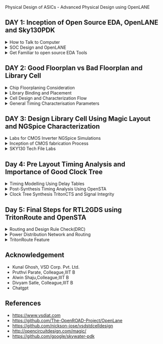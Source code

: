 [](url) Physical Design of ASICs - Advanced Physical Design using OpenLANE


## DAY 1: Inception of Open Source EDA, OpenLANE and Sky130PDK

 <details>
  <summary>How to Talk to Computer</summary>
  
## Introduction to QFN-48 Package, Chip, Pad, Core, Die, IPs

* The Arduino or any other board block structure looks as below
 ![Screenshot from 2023-09-09 12-12-10](https://github.com/SolankiPratikkumar/IIITB_PRATIKKUMAR_ASIC/assets/140999250/15592065-db6f-48ca-9107-c93d7b5f153d)

* Below there is an IC or processor which is now called as Package QFN 48(Quad Flat No Lead) which is 7mm*7mm area and inside it will communicate with a chip
![Screenshot from 2023-09-09 12-15-13](https://github.com/SolankiPratikkumar/IIITB_PRATIKKUMAR_ASIC/assets/140999250/8104fbde-5b38-4994-a06a-4709cf2c4842)

* This chip is manufactured on a silicon chip called DIE; PADS makes communication with input and output signals and CORE contains all digital logic inside it
![Screenshot from 2023-09-09 12-18-11](https://github.com/SolankiPratikkumar/IIITB_PRATIKKUMAR_ASIC/assets/140999250/16af2006-ff48-4cb2-97e5-549918ba5d72)

* Below is the vital terminology "Foundry IPs" which means a foundry is a factory which manufactures the chip using big machines and IPs an Intellectual Property which is done by communication with the help of files with an organisation. The term "MACROS" performs Digital Operation and consists of pure Digital Logic inside the chip.

![Screenshot from 2023-09-09 12-24-06](https://github.com/SolankiPratikkumar/IIITB_PRATIKKUMAR_ASIC/assets/140999250/69a59fac-f04a-4a43-8ec8-752b4d09e309)

 **Introduction to RISC-V**
   
   * C-Program is run by the compile to assembly language of RISC V and that makes Hardware Layout operation (qflow); that Hardware can be RISC-V

***WHAT IS RISC-V***

* RISC-V is an open-source instruction set architecture used to develop custom processors for a variety of applications, from embedded designs to supercomputers.
* RISC-V is an open-source instruction set architecture (ISA) for designing computer processors. 
* An instruction set architecture defines the instructions a processor can execute, the formats for those instructions, and the corresponding hardware behaviour. 
* RISC-V is designed to be versatile, customizable, and open, making it well-suited for a wide range of applications, from embedded systems to high-performance computing.
* Briefly the architecture can be understood below:
* RISC-V Architecture --->  Implementation (picorv32 cpu core) ---> Hardware Layout(qflow)

 ![Screenshot from 2023-09-09 18-22-13](https://github.com/SolankiPratikkumar/IIITB_PRATIKKUMAR_ASIC/assets/140999250/15f88da2-a69a-4521-aee6-a0bf3c358902)

## RISC-V Characteristics

* Is a proven ISA and follows established RISC design principles
* Has single-cycle instructions
* Uses a load-store architecture
* Features a simple, stable, software-centric design (small, fixed base with modular fixed-standard extensions)
* Is modular, layered and extensible, allowing for software and hardware freedom in architecture
* Flexible and scalable (i.e., suitable for microcontrollers to personal computers to supercomputers)
* Has 32- and 64-bit variants and extensions to support floating point instructions
* Is supported by various language compilers (e.g., GNU Compiler Collection and Linux operating system)
* Offers a range of hardware support from microcontrollers to systems on module, systems on chip and field programmable gate arrays
* Accelerates the design-to-market timeline through collaboration and open-source IP reuse

# From Software Applications to Hardware

* The Flow of the RISC-V is explained in the below image:
   
 ![Screenshot from 2023-08-20 14-48-36](https://github.com/SolankiPratikkumar/IIITB_PRATIKKUMAR_ASIC/assets/140999250/8415bef2-9de6-494e-95dd-d00528000659)

* "Application Software" (like Mozilla Firefox, Stopwatch app) is input to the "System Software" which then passes through the compiler and generated to RISC-V in an instruction.exe file and the exe file is passed to the Assembler which converts to Machine Binary language and Finally that is executed to "Hardware" Chip layout

 * The example of the RISC-V flow can be understood by below StopWatch application:
   
![Screenshot from 2023-08-20 14-47-58](https://github.com/SolankiPratikkumar/IIITB_PRATIKKUMAR_ASIC/assets/140999250/9ccf5217-418a-4c1d-95f2-5ea503bc70dd)

* Same way it works for other Application Software:

  ![Screenshot from 2023-08-20 14-55-09](https://github.com/SolankiPratikkumar/IIITB_PRATIKKUMAR_ASIC/assets/140999250/c0679442-3926-4659-b170-e361fe0fb134)

* Works in the following way, the C-program is created by an application and provided it to input to the compiler to which the output is RISC-V instruction and that is input to the assembler and the output of the assembler is Machine language code which is in binary format and that machine level code is input for the Hardware that is here Chip layout. Here the Compiler and assembler together form a System Software block.
  
![r1aWhatsApp Image 2023-08-20 at 4 11 34 PM](https://github.com/SolankiPratikkumar/IIITB_PRATIKKUMAR_ASIC/assets/140999250/50799b6e-38b9-437b-a360-963def94357e)

 </details>
 
  <details>
  <summary>SOC Design and OpenLANE</summary>
   
# Introduction to all components of Open source Digital ASIC Design
  

* ASIC consists of main components like RTL IPs, EDA Tools, PDK Data as shown in below image:
![Screenshot from 2023-09-10 21-37-47](https://github.com/SolankiPratikkumar/IIITB_PRATIKKUMAR_ASIC/assets/140999250/37da65cc-1014-4d96-8821-8e5d5885e91f)

* Here we are starting to see Pure Play FABs and Fabless design companies.
* PDK = the interface between the FAB and the Designers
      = Process Design Kit
* Google made an agreement with Skywater Technology and then release an opensource PPDK to masses which was FOSS 130nm Production PDK
* 130nm Technology PDK has 6% distribution of pure-play integrated circuit foundry sales in 2019 by feature sizes
* Below image shows us all the main components of RTL IPS, EDA Tools, PDK Data respectively
  
![Screenshot from 2023-09-10 21-47-23](https://github.com/SolankiPratikkumar/IIITB_PRATIKKUMAR_ASIC/assets/140999250/22ecff72-8a65-45b2-ad11-c812e9bec802)

* And collection of files are used to model a fabrication process for the EDA tools used to design and IC
* Process Design Rules, Device Models, DIgital Standard Cell Libraries,etc as seen in the below image
![Screenshot from 2023-09-10 21-51-46](https://github.com/SolankiPratikkumar/IIITB_PRATIKKUMAR_ASIC/assets/140999250/0e42da6c-f518-4419-b125-eed080977982)

(Question) Is 130nm Technology Fast?
* Yes,its Fast Technology
* The Intel P4EE @3.46GHz runs, which is much fast 
* OSU team reported 327 MHz post layout clock frequency for a single cycle RV32i CPU
* A Pipeline version can achieve > 1GHz clock!

* The ASICs design methodology is implemented through flow:
* ASIC Flow Onjective: RTL to GDS II
* Also called Automated PnR and/or Physical Implemetation

**Simplified RTL to GDS II Flow**

* The Flowchart of the Entire Flow is summarise below in image: 
![Screenshot from 2023-09-10 23-14-15](https://github.com/SolankiPratikkumar/IIITB_PRATIKKUMAR_ASIC/assets/140999250/0c237708-7cf2-4059-aa51-8e2018b72500)


* STEP 1:  Synthesis
  
* Convert RTL to a circuit out of components from the standard cell library(SCL)
* Standard cells have regular layout
* Each cells comes with different views/models utilize by different EDA views of Libraries
  * Electrical HDL & Spice
  * Layout(Abstract & Layout)

![Screenshot from 2023-09-10 23-21-53](https://github.com/SolankiPratikkumar/IIITB_PRATIKKUMAR_ASIC/assets/140999250/b95836c8-e631-4aaa-a4a0-4a6371d9df58)

* STEP 2: Floor Planning and Power Planning
  
* The objective overhere is to plan silicon area & create robust power distribution of the circuits
* Chip Floor Planning: Partition the chip die between different system building blocks & place the input/output Pads
* Macro Floor Planning: Dimensions, pin location, row definition
* Power Planning: Connected by multiple power straps,power rings, power pads of Vdd and Vss
* Below is the image of Chip Floor Planning and Designs are also shown there:
     
![Screenshot from 2023-09-10 23-21-32](https://github.com/SolankiPratikkumar/IIITB_PRATIKKUMAR_ASIC/assets/140999250/d433e6a8-ef7c-4f12-a19a-9cfcc0cf2140)

* STEP 3: Placement

* Place the cells on the floorplan rows, aligned with the sites
* Usually placement is done in two Steps: Global Placement and Detailed Placement
* In Global Placement decide the optimal position for the old cell; such positions are not certainly legal so the cell may overlay or go for a toss
* In Detailed Placement the position obtained is minimally altered to be legal
  
* STEP 4: Clock Tree Synthesis(CLock Routing)

* Create a clock-distributed network
* To deliver the clock to all sequential element flipflop
* With minimum clock Skew
* And in a good shape as Tree(H,X,etc)
  
![Screenshot from 2023-09-11 00-46-42](https://github.com/SolankiPratikkumar/IIITB_PRATIKKUMAR_ASIC/assets/140999250/4630998a-eb62-4033-99cd-53da13c0a514)

* STEP 5: Routing of Signal

* Metal nets are connected self together
* Implement the interconnect using the available metal layer as defined by PDKs
* The Sky130PDK defines routing layers, the lowest layer is directly connected and it's a Titanium metal layer while the Interconnects are an Aluminium layer
* Metal tracks form a routing grid
* The routing grid is huge
* Divide and Conquer
   * Global Routing: Generates routing guides
   * Detailed Routing: Uses the routing guides to implement the actual wiring
     
![Screenshot from 2023-09-11 00-48-25](https://github.com/SolankiPratikkumar/IIITB_PRATIKKUMAR_ASIC/assets/140999250/18ebe876-93c4-4161-8c6e-c64be226e5e7)


* STEP 6: Sign Off

* Physical Verification
   * Design Rules Checking(DRC): Make sure that the final layout owns all design rules
   * Layout vs Schematics(LVS): Final layout matches the GATE Layout netlist that is started

* Timing Verification
  * Static Timing Analysis(STA): To make sure all timing constraints are met and circuits will run at a designated clock frequency
  
## Introduction to OpenLANE and Strive Chipset

**OpenLANE**

* Started as an open source flow for a True Open Source Tape out Experiment
* Strive is a family of open-everything SOCS like Open PDKs, Open EDA, Open RTL

**Main Goal of OpenLANE**

* Produce a clean GDS II with no human intervention (no-human-in-loop)
  * Clean means:
   * No LVS Violation
   * No DRC Violation
   * No Timing Violation still it is a work in progress
* Tuned for SkyWater130 Open PDK
* Containerized that its instruction is built & run natively will follow
* Can be used to harden Macros and Chips design
* Two modes of Operation:
 * Autonomous: Push pattern wait for some time base GDS Tool
 * Interactive: Run command and steps one by one
* Design Space Exploration finds the best set of flow configuration
* Large number of Design Examples; there were 43 designs with their best configuration available and still increasing

![Screenshot from 2023-09-11 15-01-04](https://github.com/SolankiPratikkumar/IIITB_PRATIKKUMAR_ASIC/assets/140999250/eeb80cf1-cc3d-4f24-8bd3-84f3dc787ede)
  
# Introduction to OpenLANE detailed ASIC Design Flow

* Flow Diagram of OpenLANE ASIC Flow is shown below:

![Screenshot from 2023-09-11 15-11-34](https://github.com/SolankiPratikkumar/IIITB_PRATIKKUMAR_ASIC/assets/140999250/5e330038-60fe-4c30-a0db-ab35ab1caed8)

* OpenLANE is based on several OpenLANE projects like below
* OpenROAD, Magic VLSI Layout Tool, KLayout, Fault, Yosys, Fault, QFlow, ABC

Step 1: Flow starts with Design RTL to RTL Synthesis using tools of Yosys+ABC
* RTL to the Logic circuit can be optimised and used by ABC script for further use

Step 2: STA uses OpenSTA Tool
* Here Synthesis Exploration shows "Delay vs. Area" affected by different explore strategy
* Here Design Exploration is used to find the best configuration for a particular design
* Design Exploration utility is also used for Regression Testing(CI)
* OpenLANE design already runs these 70 designs to compare the result to the best-known ones

Step 3: Design for Test(DFT) uses the Fault tool for the Testing phase; The functionality and image are shown below and 

![Screenshot from 2023-09-11 16-31-45](https://github.com/SolankiPratikkumar/IIITB_PRATIKKUMAR_ASIC/assets/140999250/c39252d7-c213-44fd-b520-7dba86749497)

Step 4: Physical Implementation 
* This step is also called as PnR (Place & Route)
* All done by the OpenROAD app
* Floor/Power Planning
* End Decoupling Capacitors and Tap Cell Insertion
* Placement are two types Global and Detailed
* Post placement Optimization
* Clock Tree Synthesis(CTS)
* Routing is also done in two ways Global and Detailed

Step 5: Logic Equivalent Checking (LEC) uses Yosys tool
* Here, we compare the Netlist resulting from optimisation done during Physical Implementation
* Every time the netlist is modified and verification must be performed
   * CTS modifies the netlist
   * Post placement optimisation modifies the netlist
* LEC is used to formally confirm that the function did not change after modifying the netlist

Step 6: Dealing with Antenna Rules Violation 

* Its described below image with the definition,

![Screenshot from 2023-09-11 21-01-32](https://github.com/SolankiPratikkumar/IIITB_PRATIKKUMAR_ASIC/assets/140999250/068d8ee9-1cc0-4f49-8df2-c77be86a5e26)

* There are two solutions for this violation issue
  * Firstly, Bridging attaches a higher layer intermediary
  * Secondly, Add an Antenna diode cell to leak away charges

* With OpenLANE we create a Fake Antenna Diode  and if netlist creates an issue then we change by original antenna diode as shown below:
![Screenshot from 2023-09-11 21-04-08](https://github.com/SolankiPratikkumar/IIITB_PRATIKKUMAR_ASIC/assets/140999250/3114e73a-dd8b-48c3-bb82-2c730cd5f264)

Step 7: Sign Off
* It involves the following process
* RC Extraction
* STA(Open STA)
* Physical Verification DRC and LVS 
    * By using Magic for Design Rules Checking(DRC) and Spice Extraction from Layout
    * Magic and Netgen are used for LVS

 </details>

  <details>
  <summary>Get Familiar to open source EDA Tools</summary>  
  

**Required Installation** 
```
sudo apt-get update
sudo apt-get install \
   ca-certificates \
   curl \
   gnupg \
   lsb-release

sudo apt-get update
sudo apt-get upgrade
sudo apt install -y build-essential python3 python3-venv python3-pip make git
```

**Docker Installation**

```
# Remove old installations
sudo apt-get remove docker docker-engine docker.io containerd runc
# Installation of requirements
sudo apt-get update
sudo apt-get install \
   ca-certificates \
   curl \
   gnupg \
   lsb-release
# Add the keyrings of docker
sudo mkdir -p /etc/apt/keyrings
curl -fsSL https://download.docker.com/linux/ubuntu/gpg | sudo gpg --dearmor -o /etc/apt/keyrings/docker.gpg
# Add the package repository
echo \
   "deb [arch=$(dpkg --print-architecture) signed-by=/etc/apt/keyrings/docker.gpg] https://download.docker.com/linux/ubuntu \
   $(lsb_release -cs) stable" | sudo tee /etc/apt/sources.list.d/docker.list > /dev/null
# Update the package repository
sudo apt-get update

# Install Docker
sudo apt-get install docker-ce docker-ce-cli containerd.io docker-compose-plugin

# Check for installation
sudo docker run hello-world
```

**Installing OpenLANE**
```
git clone https://github.com/The-OpenROAD-Project/OpenLane
cd OpenLane
make
make test
```

**Check for installation**
```
sudo docker run hello-world
```

* Below are Images of the OpenLANE tool Installed:
```
//open OpenLane directory and type below command
~/OpenLane$ make mount
/openlane$ ./flow.tcl -interactive
% package require openlane 0.9
% prep -design picorv32a
% run_synthesis
```

![Screenshot from 2023-09-16 21-52-37](https://github.com/SolankiPratikkumar/IIITB_PRATIKKUMAR_ASIC/assets/140999250/c5f56af3-84fa-4171-9c74-d41e0d6d649a)

![Screenshot from 2023-09-16 22-44-12](https://github.com/SolankiPratikkumar/IIITB_PRATIKKUMAR_ASIC/assets/140999250/da9df512-45aa-4421-a717-c6f15a2d0f83)

* Below is dff_synthesis report:
![266792079-c4d04351-021f-4c56-9327-c88d52a8cd8f](https://github.com/SolankiPratikkumar/IIITB_PRATIKKUMAR_ASIC/assets/140999250/ec38cdee-a0c4-4ab4-8547-8cd6b87f10ed)

![266792086-ac2cc982-f792-4251-9b1b-b337f8bdba4b](https://github.com/SolankiPratikkumar/IIITB_PRATIKKUMAR_ASIC/assets/140999250/1ddbaba6-48c0-43a4-90d9-42bcf57f5b31)

![265791982-686d8a71-a016-4b77-83b2-2b3625f4cf91](https://github.com/SolankiPratikkumar/IIITB_PRATIKKUMAR_ASIC/assets/140999250/8d4a495a-eac3-432b-9283-683d302bead0)

* Below is synthesis_pre report:
![265792337-f73e82ad-a3bd-4a95-aa71-8542b4f47ebd](https://github.com/SolankiPratikkumar/IIITB_PRATIKKUMAR_ASIC/assets/140999250/7af25fb0-d7c2-4a2c-af28-3a0d069c8d61)

**Flops ratio:**
* The flop ratio is defined as the ratio of the number of flops to the total number of cells
* Here flop ratio is 1596/10104 = 0.1579 (i.e: 15.8%) [From the synthesis statistics]
 </details>
 </details>
 
 ## DAY 2: Good Floorplan vs Bad Floorplan and Library Cell

 <details>
  <summary>Chip Floorplaning Consideration</summary>  
  
## Utilization Factor and Aspect Ratio

* Core: The term "core width" generally pertains to the physical dimensions or size of the central processing unit (CPU) or processor core within a microchip. Typically quantified in nanometers (nm) or micrometers (µm), it is denoted as, for instance, a "14nm core" or a "7nm core," representing the transistor feature size within the core. Conversely, the "core height" isn't typically expressed in a similar manner to the width. Instead, the core's dimensions are usually communicated in relation to its overall area, calculated by multiplying its width and height.

* Die: The term "die width" typically denotes the physical measurement of the semiconductor wafer after all the individual integrated circuits (ICs) have been constructed on it, just prior to their separation. The widths of dies can vary considerably based on the particular manufacturing process and the design of the chips being manufactured, ranging from a few millimeters to several centimetres or even more.

* Comparable to the core, discussions about the "die height" are infrequent. Instead, the size of the die is commonly conveyed in relation to its area, which is calculated by multiplying its width and height.
 
* Here we are creating a netlist using 1 AND gate,1 OR gate,2 FlipFlop and all the logic gates for physical design are considered as square dimensions same as Flipflop as shown in below image

![Screenshot from 2023-09-16 16-31-42](https://github.com/SolankiPratikkumar/IIITB_PRATIKKUMAR_ASIC/assets/140999250/0f3a0d1f-2679-4abf-831f-f7ad6da9c939)

* We can observe the netlist connection and all standard cell and flipflops are taken as 1*1 sq unit as shown below
  
![Screenshot from 2023-09-16 16-34-13](https://github.com/SolankiPratikkumar/IIITB_PRATIKKUMAR_ASIC/assets/140999250/6745e69c-2425-40dc-b2f2-b63df8774f2f)

* Below image we observe that the complete netlist is with dimension 4 sq unit and the core dimension is 4*2 sq unit hence by the Utilisation formula as mention it will be 0.5 or 50% and the aspect ratio as per formula will be also 0.5 as per fromula mention image.
* If the total dimension area of netlist is equal area of core then Utilisation factor and Aspect Ratio equals 1 which means core is square in shape
  
* Utlisation Factor == Total area occupied by the netlist / Total area of the core.
* Aspect ratio = Height of core / Width of core

![Screenshot from 2023-09-16 16-44-28](https://github.com/SolankiPratikkumar/IIITB_PRATIKKUMAR_ASIC/assets/140999250/03d73c1c-e816-40e0-80fb-ba299cf6dc88)

## Concept of Pre-Placed Cell


* Pre-placed cells (or pre-placed blocks) in ASIC (Application-Specific Integrated Circuit) design refer to predefined and fixed blocks of logic or circuitry that are manually placed in specific locations on the semiconductor chip's layout before the automated placement and routing process.These cells are placed manually by the chip designer or through automated tools. Since these IP's are placed before automated Placement and Routing, these are reffered to as Pre-placed cells.
* Pre-Placed cells- There are few IP's/blocks have user defined locations, and hence placed in chip before automated placement and routing and are called preplaced cells.

![Screenshot from 2023-09-16 18-22-00](https://github.com/SolankiPratikkumar/IIITB_PRATIKKUMAR_ASIC/assets/140999250/3d35eedc-f41e-4677-b166-87df1c6406a9)

![Screenshot from 2023-09-16 18-26-07](https://github.com/SolankiPratikkumar/IIITB_PRATIKKUMAR_ASIC/assets/140999250/3b11a626-c2a5-4d8f-aae2-7d41c3517254)

  
## Decoupling Capacitor

* Decoupling capacitors play a vital role in electronic circuit design by ensuring a steady power supply, filtering out unwanted noise, and enhancing the overall performance and reliability of electronic systems, especially in digital and mixed-signal applications. It's crucial to carefully choose, position, and size decoupling capacitors to maximize their efficiency in noise reduction and voltage stability, thus optimizing circuit functionality.

* Pre-placed cells must then be surrounded with decoupling capacitors (decaps). The resistances and capacitances associated with long wire lengths can cause the power supply
voltage to drop significantly before reaching the logic circuits. Their role is to decouple the circuit from power supply by supplying the necessary amount of current to the circuit. They prevent crosstalk and enable local communication.

![266765647-8eaf2eea-3251-4869-bd19-09346d7c9f12](https://github.com/SolankiPratikkumar/IIITB_PRATIKKUMAR_ASIC/assets/140999250/1ce2773b-fa92-488f-9f63-5bb93080a136)

## Power Placement

* Suppose there are numerous macros on a chip, and when the output switches from '1' to '0,' the excess charge is dissipated into the ground line, resulting in a visible ground bump. Likewise, when it switches from '0' to '1,' there is a voltage drop observed in the power supply. To address this issue, implementing multiple supply lines for both VDD and ground can be a potential solution, as illustrated below:
![267383508-c4702946-dc09-4e1d-b727-87cb66dc3295](https://github.com/SolankiPratikkumar/IIITB_PRATIKKUMAR_ASIC/assets/140999250/3e27ae61-02a2-4ad4-bc17-8df6ae3c8315)

## Pin Placement

* The netlist outlines the interconnections among logic gates within a chip. The intermediate area between the core and die is allocated for the placement of pins. The connectivity details, expressed in either VHDL or Verilog, guide the positioning of I/O pads for different pins. Specifically, the input, output, and clock pins are strategically placed to minimize routing complexity and optimize for reduced delay
  
![267384870-6defb5df-c7ce-4112-be5f-c90029002da8](https://github.com/SolankiPratikkumar/IIITB_PRATIKKUMAR_ASIC/assets/140999250/e70c9f71-7646-4ab1-8311-964825f07820)

* The Clock port are bigger than the normal I/O pins because of it's continuous use and larger area offers less resistance. 
![267385070-8d8c13a0-78ab-4664-b9f3-d5a945aa7cb9](https://github.com/SolankiPratikkumar/IIITB_PRATIKKUMAR_ASIC/assets/140999250/85d8bcc7-10b7-4bc1-826f-f090cf6a2775)


* To run the picorv32a floorplan in OpenLane:
```
run_floorplan
```
![Screenshot from 2023-09-16 23-19-41](https://github.com/SolankiPratikkumar/IIITB_PRATIKKUMAR_ASIC/assets/140999250/3bfad5d8-483a-4569-90d2-181630736acd)

* Post the floorplan run, a .def file will have been created within the results/floorplan directory.
* We may review floorplan files by checking the floorplan.tcl.
* The system defaults will have been overriden by switches set in conifg.tcl and further overriden by switches set in sky130A_sky130_fd_sc_hd_config.tcl.

To view the floorplan, Magic is invoked after moving to the results/floorplan directory:



* Post the floorplan run, a .def file will have been created within the results/floorplan directory. We may review floorplan files by checking the floorplan.tcl. The system defaults will have been overriden by switches set in conifg.tcl and further overriden by switches set in sky130A_sky130_fd_sc_hd_config.tcl.

* To view the floorplan, Magic is invoked after moving to the results/floorplan directory:
![Screenshot from 2023-09-16 23-24-01](https://github.com/SolankiPratikkumar/IIITB_PRATIKKUMAR_ASIC/assets/140999250/2ae6c2a1-aa17-40f6-8e8e-8beb055ef97e)

```
magic -T /home/parallels/OpenLane/vsdstdcelldesign/libs/sky130A.tech lef read tmp/merged.nom.lef def read results/floorplan/picorv32a.def &
```

<img width="904" alt="266801182-87c3c1e9-eb75-4365-932f-9865b3ef6ffd" src="https://github.com/SolankiPratikkumar/IIITB_PRATIKKUMAR_ASIC/assets/140999250/33b79e85-a977-48e0-ae6a-3160f8ad1c60">


* One can zoom into Magic layout by selecting an area with left and right mouse click followed by pressing "z" key.

* Various components can be identified by using the what command in tkcon window after making a selection on the component.

* Zooming in also provides a view of decaps present in picorv32a chip.

* The standard cell can be found at the bottom left corner.

* You can clearly see I/O pins, Decap cells and Tap cells. Tap cells are placed in a zig zag manner or you can say diagonally

</details>
 </details>

 <details>
  <summary>Library Binding and Placement</summary>  

* Library consists of cells, shapes & sizes of cells, various flavours of the same cell, timing/delay information.
* The netlist or the circuit is made using the component available in library, where each element is represented as a box.

![266786781-4887d41c-a227-47df-b30a-c92b8a800019](https://github.com/SolankiPratikkumar/IIITB_PRATIKKUMAR_ASIC/assets/140999250/e09f7272-2f3a-45ae-bbea-cc1ee9b115d1)

 * Initially, the netlist is bound to physical cells in the design process. While practice exercises may involve predefined shapes for logical gates like OR, AND, etc., in real-world scenarios, we define physical dimensions using shapes like rectangles or squares, specifying width and height.
 * This data is typically provided in libraries (libs) and layout exchange format (LEF) files. These dimensions and other relevant information are used to place the cells in the design by proper initialization.

![266786781-4887d41c-a227-47df-b30a-c92b8a800019](https://github.com/SolankiPratikkumar/IIITB_PRATIKKUMAR_ASIC/assets/140999250/747c1481-ca5d-482e-a30f-95b97bede7c7)

## Optimize Placement

* Placement is the process of placing the cells in the core area of the chip as shown below

![266786781-4887d41c-a227-47df-b30a-c92b8a800019](https://github.com/SolankiPratikkumar/IIITB_PRATIKKUMAR_ASIC/assets/140999250/747c1481-ca5d-482e-a30f-95b97bede7c7)

* The next step in the OpenLANE ASIC flow is placement. The synthesized netlist is to be placed on the floorplan. Placement is perfomed in 2 stages:
* 1.Global Placement: It finds optimal position for all cells which may not be legal and cells may overlap. Optimization is done through reduction of half parameter wire length.
* 2.Detailed Placement: It alters the position of cells post global placement so as to legalise them
![2b266786848-e40e5c6c-a71d-454e-8cba-4b24530cc44b](https://github.com/SolankiPratikkumar/IIITB_PRATIKKUMAR_ASIC/assets/140999250/eba5dcd4-9218-4383-a6e5-8b556c386932)

* Optimization is stage where we estimate the lenght and capictance, based on that we add buffers. Ideally, Optimization is done for better timing

![Screenshot from 2023-09-16 23-50-58](https://github.com/SolankiPratikkumar/IIITB_PRATIKKUMAR_ASIC/assets/140999250/aa4ccb5f-7d53-42c7-8065-2c2a4192ac9b)

 ## Netlist Binding and initial place design

* Library characterization is the procedure of thoroughly analyzing and characterizing electronic components and fundamental elements like logic gates, flip-flops, and related building blocks. 
* The aim is to create accurate models that precisely represent the behavior of these components under a range of conditions and scenarios.
* Through library characterization, vital information is obtained regarding how these components respond to diverse inputs, account for delays, manage power consumption, and exhibit various other operational characteristics.
* Library modeling encompasses the creation of mathematical or algorithmic representations that accurately describe the behavior and characteristics of electronic components.
* These models serve as the foundation for Electronic Design Automation (EDA) tools to simulate, analyze, and optimize digital circuits during the design phase.
* By utilizing these models, designers can efficiently evaluate the performance, power consumption, timing, and other critical aspects of the circuit design, aiding in the development of optimal and functional electronic systems
  
![2c 6824418-98fc611c-0d59-47cb-8869-ef3fca4c9500](https://github.com/SolankiPratikkumar/IIITB_PRATIKKUMAR_ASIC/assets/140999250/d2f8ec3c-107d-4121-9b85-0c4a19e1f528)

* Logic synthesis stands as a pivotal phase in digital integrated circuit (IC) design, acting as a central process in translating a high-level hardware description into a gate-level representation that can be physically fabricated in silicon.

* The Floorplan is a critical step in physical design, wielding substantial influence over the quality of chip or design implementation. An effective floorplan can streamline the implementation process (including placement, clock tree synthesis, routing, and timing closure). Conversely, a poor floorplan can lead to an array of design issues, such as congestion, timing problems, noise, IR (current), and routing complications. A suboptimal floorplan can escalate area, power usage, affect reliability and the IC's lifespan, ultimately increasing the overall IC cost due to extended closure efforts and the need for additional low voltage threshold switches (LVTS) or ultra-low voltage threshold switches (ULVTS).

* Placement involves determining the positions of circuit devices on a die's surface. It is a critical stage in the VLSI design flow, impacting routability, performance, heat distribution, and to a lesser extent, power consumption of a design.

* Clock Tree Synthesis (CTS) is a technique used to evenly distribute the clock among all sequential parts of a VLSI design, aiming to minimize skew and delay.

* Routing in VLSI entails physically establishing connections between signal pins using metal layers. Following Clock Tree Synthesis (CTS) and optimization, the routing step defines precise pathways for interconnecting standard cells, macros, and I/O pins.

* Optimizing placement involves utilizing estimated wire length and capacitance to achieve an efficient layout.

* Repeaters, essential components in the core area, are introduced to maintain signal integrity. The arrangement and placement of repeaters within the core play a crucial role, as illustrated in the provided image.

![2c6817886-5a2f396e-9ac9-4fb4-b407-14480a4b468e](https://github.com/SolankiPratikkumar/IIITB_PRATIKKUMAR_ASIC/assets/140999250/ff9e5503-132f-4c7b-8517-b4791aa01a91)

* Below is the image when we ran Placement command in OpenLane
![Screenshot from 2023-09-16 23-50-58](https://github.com/SolankiPratikkumar/IIITB_PRATIKKUMAR_ASIC/assets/140999250/706457b3-fe32-430d-b4d6-4e1e80b4bc1f)

**Congestion aware Placement**
* Post placement, the design can be viewed on magic within results/placement directory:
```
magic -T /home/parallels/OpenLane/vsdstdcelldesign/libs/sky130A.tech lef read tmp/merged.nom.lef def read results/floorplan/picorv32a.def &
```

![266819534-98701b8a-a575-4553-a661-15e2af78884d](https://github.com/SolankiPratikkumar/IIITB_PRATIKKUMAR_ASIC/assets/140999250/782c21bf-cb26-4ee3-b890-c24a8a2e3ca0)

**Note:** Power distribution network generation is usually a part of the floorplan step. However, in the openLANE flow, floorplan does not generate PDN. It is created after post CTS. The steps are - floorplan, placement, CTS, Post CTS and then PDN

**Need for libraries and characterization** 

* As we know that, logic gates or logic cells are a shared element in every stage of the design process, encompassing logic synthesis, routing, and STA (Static Timing Analysis).
* To enable the tools to comprehend these gates and their timing, it's imperative to conduct a thorough characterization of these cells

</details>

 <details>
  <summary>Cell Design and Characterization Flow</summary> 

* Below is the representation of cell design flow
  
![266851161-481e207c-bff3-44dc-a1da-e9b060c0b096](https://github.com/SolankiPratikkumar/IIITB_PRATIKKUMAR_ASIC/assets/140999250/843fb9a0-3d6c-491a-b438-1a843a3dbd4a)

* The design flow for cells, also recognized as the standard cell design flow, involves the process of crafting and refining standard cell libraries essential for digital integrated circuit design. These libraries constitute foundational elements like logic gates and flip-flops, crucial for the creation of intricate digital circuits.

* Initiation involves specifying the standard cell library's requirements and specifications, encompassing factors like technology node, voltage levels, speed requisites, and power constraints.

* Following this, the appropriate architecture and topology for the standard cells are selected, entailing decisions on the logical functions each cell will undertake, alongside determining the number of input and output pins.

* Subsequently, schematic designs for each standard cell are created, delineating the logical function using gates and interconnections. Specialized tools like schematic capture software are employed for this stage.

* After the schematic design, the cells are simulated to ascertain compliance with stipulated functionality and timing requisites. This phase may encompass functional simulation, static timing analysis (STA), and power analysis.

* Physical layouts for the cells are then generated based on the schematic designs, entailing specifications of dimensions, transistor placements, and metal layer routing.

* Crucial checks such as Design Rule Check (DRC) and Layout vs. Schematic (LVS) are performed to ensure adherence to manufacturing rules and coherence with the schematic.

* Next, parasitic components, including resistances and capacitances, are extracted from the layout, significantly influencing timing and power characteristics. The cells are thoroughly characterized by evaluating their performance under various conditions, such as varying input vectors and operating voltages.

* A detailed timing analysis follows to determine critical parameters like propagation delay, setup time, hold time, and clock-to-Q delay for flip-flops.

* The standard cell library is ultimately validated by integrating it into a test chip or designing test cases, ensuring alignment with performance and functionality requirements.
  
![266851584-58dabbee-bdc0-4259-8af8-577835d7803d](https://github.com/SolankiPratikkumar/IIITB_PRATIKKUMAR_ASIC/assets/140999250/b32359d4-3868-4eff-bce6-9dfcea894a5a)

![2aa266a851870-e750f943-c0c8-4117-bfb2-6e9ad56c68c5](https://github.com/SolankiPratikkumar/IIITB_PRATIKKUMAR_ASIC/assets/140999250/0ebb5c99-fa9a-4d08-ba37-61d88e2cffb8)

* Stick diagram of the layout representation is shown below:
  
![2bb266852695-7d81050a-6039-4fed-bea9-1a094ac6dcf6](https://github.com/SolankiPratikkumar/IIITB_PRATIKKUMAR_ASIC/assets/140999250/6eb2b0d2-8874-46ed-aeb0-053e219c87b6)

## Standard Cell Characterization Flow

* A typical standard cell characterization flow that is followed in the industry includes the following steps:

1. Read in the models and tech files
2. Read extracted spice Netlist
3. Recognise the behavior of the cells
4. Read the subcircuits
5. Attach power sources
6. Apply stimulus to characterization setup
7. Provide necessary output capacitance loads
8. Provide necessary simulation commands

* Now, all these 8 steps are fed in together as a configuration file to a characterization software called GUNA. This software generates timing, noise, and power models. These .libs are classified as Timing characterization, power characterization and noise characterization

![242526685-87348350-fa25-4ef8-99f4-1cdddf070f10](https://github.com/SolankiPratikkumar/IIITB_PRATIKKUMAR_ASIC/assets/140999250/31f0760b-24ca-46e9-aa7f-c66b214e8942)

![266853817-34bb2182-24c1-40b7-b06b-faccf1959727](https://github.com/SolankiPratikkumar/IIITB_PRATIKKUMAR_ASIC/assets/140999250/383e0f2f-b9fe-4f0a-b3e6-7730f389aba8)

![266853809-bef80248-0189-495b-9579-f1bbb9444096](https://github.com/SolankiPratikkumar/IIITB_PRATIKKUMAR_ASIC/assets/140999250/24de945b-887b-4f78-8808-bc9009475c66)

</details>

 <details>
  <summary>General Timing Characterisation Parameters</summary> 

* The can understoodthis Parameter by taking a circuit as a reference
  
![2ba 266782039-b9f3b27d-3cd0-48d4-bbc5-848b18c63045](https://github.com/SolankiPratikkumar/IIITB_PRATIKKUMAR_ASIC/assets/140999250/a96da9ac-8c14-458a-baaf-67d854723080)

* slew_low_rise_thr : Its generally taken as a point in the rising waveform, the point is at the rising edge generally at 20% value from the initial point.

* slew_high_rise_thr : Its generally taken as a point in the rising waveform, the point is at the rising edge generally at 20% value from the final point of the waveform, it can also be considered as 80% from initial point of the waveform.

* slew_low_fall_thr : Its generally taken as a point in the falling waveform, the point is at the rising edge generally at 20% value from the initial point.

* slew_high_fall_thr : Its generally taken as a point in the falling waveform, the point is at the rising edge generally at 20% value from the final point of the waveform, it can also be considered as 80% from initial point of the waveform.

![2bb_266782248-24922247-a8b7-42c7-8f19-3315f8be5f8b](https://github.com/SolankiPratikkumar/IIITB_PRATIKKUMAR_ASIC/assets/140999250/258822ac-0913-46f1-b2b7-82f28fb5b081)


* in_rise_thr : It is generally taken the 50% value point in the input rise waveform.

* in_fall_thr : It is generally taken the 50% value point in the input fall waveform.

* out_rise_thr : It is generally taken the 50% value point in the output rise waveform.

* out_fall_thr :  It is generally taken the 50% value point in the output fall waveform

* The above concept is shown in below image:

![2bc_266782346-7794cd40-f580-4443-ab91-134d111c4fdf](https://github.com/SolankiPratikkumar/IIITB_PRATIKKUMAR_ASIC/assets/140999250/a0a7cad0-58de-48d1-a665-709347127aab)


* **Propagation Delay** refers to the time interval between when the input, in the process of transitioning, reaches 50% of its ultimate value, and the moment the output also achieves 50% of its final value. Inadequate selection of threshold values can result in negative delay values. Even with appropriate threshold choices, variations in slew rate can sometimes cause the delay to be either positive or negative.
* Propagation delay = time(out_thr) - time(in_thr)

* **Transition Time** is the time it takes the signal to move between states is the transition time , where the time is measured between 10% and 90% or 20% to 80% of the signal levels.
* Rise transition time = time(slew_high_rise_thr) - time (slew_low_rise_thr)
* Low transition time = time(slew_high_fall_thr) - time (slew_low_fall_thr)
  
 </details>
 </details>
 
 ## DAY 3: Design Library Cell Using Magic Layout and NGSpice Characterization

 <details>
  <summary>Labs for CMOS Inverter NGSpice Simulations</summary>  

**Inverter**

* A CMOS inverter, or Complementary Metal-Oxide-Semiconductor inverter, is a fundamental digital electronic circuit designed to perform the basic logical operation of inversion.
* Essentially, it takes an input signal and generates an output signal that represents the logical opposite of the input.
* When the input is high (logic 1), the output will be low (logic 0), and conversely, when the input is low (logic 0), the output will be high (logic 1)
* Below image shows the nodes of inverter:
![268231402-be2807d2-e912-4beb-bd29-fd137c278f97](https://github.com/SolankiPratikkumar/IIITB_PRATIKKUMAR_ASIC/assets/140999250/652327ff-ded7-43e7-a991-741532081f9a)

* The spice deck simulation shown below:
![268254662-af257b8b-e995-45a0-8abc-e7c19515cc91](https://github.com/SolankiPratikkumar/IIITB_PRATIKKUMAR_ASIC/assets/140999250/a86f435c-b714-434c-ad4e-408e07c649cb)

* The cir file is shown below
![268257826-b944f013-ba10-4926-9efa-1c3814d477dd](https://github.com/SolankiPratikkumar/IIITB_PRATIKKUMAR_ASIC/assets/140999250/956942fd-396e-41fb-8744-be3878754147)

* To run it open ngspice and in command give
``source cmos.cir``

![268258504-e79c82b2-9054-41da-8314-d448fb0ddf17](https://github.com/SolankiPratikkumar/IIITB_PRATIKKUMAR_ASIC/assets/140999250/79a846c9-ac4e-46cf-8ea9-936418da40e5)

* Below is the model file :

```
* SPICE 3f5 Level 8, Star-HSPICE Level 49, UTMOST Level 8

.lib cmos_models 
* DATE: Feb 23/01
* LOT: T0BM                  WAF: 07
* Temperature_parameters=Default
.MODEL nmos  NMOS (                                LEVEL   = 49
+VERSION = 3.1            TNOM    = 27             TOX     = 5.8E-9
+XJ      = 1E-7           NCH     = 2.3549E17      VTH0    = 0.3907535
+K1      = 0.4376003      K2      = 8.265151E-3    K3      = 4.214601E-3
+K3B     = -3.7220937     W0      = 2.517345E-6    NLX     = 2.310668E-7
+DVT0W   = 0              DVT1W   = 0              DVT2W   = 0
+DVT0    = 0.2411602      DVT1    = 0.3707226      DVT2    = -0.5
+U0      = 316.5922683    UA      = -9.89493E-10   UB      = 2.154013E-18
+UC      = 2.474632E-11   VSAT    = 1.254499E5     A0      = 1.2735648
+AGS     = 0.2428704      B0      = 2.579719E-8    B1      = -1E-7
+KETA    = 4.87168E-4     A1      = 0              A2      = 0.5196633
+RDSW    = 120            PRWG    = 0.5            PRWB    = -0.2
+WR      = 1              WINT    = 2.357855E-8    LINT    = 1.210018E-9
+DWG     = 2.292632E-9
+DWB     = -9.94921E-10   VOFF    = -0.1039771     NFACTOR = 1.3905578
+CIT     = 0              CDSC    = 2.4E-4         CDSCD   = 0
+CDSCB   = 0              ETA0    = 3.894977E-3    ETAB    = 7.800632E-4
+DSUB    = 0.0307944      PCLM    = 1.7312397      PDIBLC1 = 0.999135
+PDIBLC2 = 4.850036E-3    PDIBLCB = -0.0866866     DROUT   = 0.8612131
+PSCBE1  = 7.995844E10    PSCBE2  = 1.457011E-8    PVAG    = 0.0099984
+DELTA   = 0.01           RSH     = 5              MOBMOD  = 1
+PRT     = 0              UTE     = -1.5           KT1     = -0.11
+KT1L    = 0              KT2     = 0.022          UA1     = 4.31E-9
+UB1     = -7.61E-18      UC1     = -5.6E-11       AT      = 3.3E4
+WL      = 0              WLN     = 1              WW      = -1.22182E-16
+WWN     = 1.2127         WWL     = 0              LL      = 0
+LLN     = 1              LW      = 0              LWN     = 1
+LWL     = 0              CAPMOD  = 2              XPART   = 0.4
+CGDO    = 3.11E-10       CGSO    = 3.11E-10       CGBO    = 1E-12
+CJ      = 1.741905E-3    PB      = 0.9876681      MJ      = 0.4679558
+CJSW    = 3.653429E-10   PBSW    = 0.99           MJSW    = 0.2943558
+CF      = 0              PVTH0   = -0.01          PRDSW   = 0
+PK2     = 2.589681E-3    WKETA   = -1.866069E-3   LKETA   = -0.0166961      )
*
.MODEL pmos  PMOS (                                LEVEL   = 49
+VERSION = 3.1            TNOM    = 27             TOX     = 5.8E-9
+XJ      = 1E-7           NCH     = 4.1589E17      VTH0    = -0.583228
+K1      = 0.5999865      K2      = 6.150203E-3    K3      = 0
+K3B     = 3.6314079      W0      = 1E-6           NLX     = 1E-9
+DVT0W   = 0              DVT1W   = 0              DVT2W   = 0
+DVT0    = 2.8749516      DVT1    = 0.7488605      DVT2    = -0.0917408
+U0      = 136.076212     UA      = 2.023988E-9    UB      = 1E-21
+UC      = -9.26638E-11   VSAT    = 2E5            A0      = 0.951197
+AGS     = 0.20963        B0      = 1.345599E-6    B1      = 5E-6
+KETA    = 0.0114727      A1      = 3.851541E-4    A2      = 0.614676
+RDSW    = 1.496983E3     PRWG    = -0.0440632     PRWB    = -0.2945454
+WR      = 1              WINT    = 7.879211E-9    LINT    = 2.894523E-8
+DWG     = -1.112097E-8
+DWB     = 9.815716E-9    VOFF    = -0.1204623     NFACTOR = 1.2259401
+CIT     = 0              CDSC    = 2.4E-4         CDSCD   = 0
+CDSCB   = 0              ETA0    = 0.3325261      ETAB    = -0.0623452
+DSUB    = 0.9206875      PCLM    = 0.833903       PDIBLC1 = 9.948506E-4
+PDIBLC2 = 0.0191187      PDIBLCB = -1E-3          DROUT   = 0.9938581
+PSCBE1  = 2.887413E10    PSCBE2  = 8.325891E-9    PVAG    = 0.8478443
+DELTA   = 0.01           RSH     = 3.6            MOBMOD  = 1
+PRT     = 0              UTE     = -1.5           KT1     = -0.11
+KT1L    = 0              KT2     = 0.022          UA1     = 4.31E-9
+UB1     = -7.61E-18      UC1     = -5.6E-11       AT      = 3.3E4
+WL      = 0              WLN     = 1              WW      = 0
+WWN     = 1              WWL     = 0              LL      = 0
+LLN     = 1              LW      = 0              LWN     = 1
+LWL     = 0              CAPMOD  = 2              XPART   = 0.4
+CGDO    = 2.68E-10       CGSO    = 2.68E-10       CGBO    = 1E-12
+CJ      = 1.864957E-3    PB      = 0.976468       MJ      = 0.4614408
+CJSW    = 3.118281E-10   PBSW    = 0.6870843      MJSW    = 0.3021929
+CF      = 0              PVTH0   = 6.397941E-3    PRDSW   = 30.410214
+PK2     = 2.100359E-3    WKETA   = 5.428923E-3    LKETA   = -0.0111599      )
*
.endl
```

**For execution:**

* Run Then using setplot you can set the dc plot. Also you can see by assign display and we can see plot Output vs Input
  
![Screenshot from 2023-09-17 01-39-58](https://github.com/SolankiPratikkumar/IIITB_PRATIKKUMAR_ASIC/assets/140999250/00b9aa6f-9091-420a-b47f-45ec2e777c3f)

* Here we are representing the switching threshold, including the relationship and calculate between Wp/Lp and xWn/Ln

![268261711-7f9b0787-45cc-4e45-9edc-28918f2bff76](https://github.com/SolankiPratikkumar/IIITB_PRATIKKUMAR_ASIC/assets/140999250/b57fa46d-03fe-415f-87e9-cb80d4a24b7f)

* We have now updated CMOS file:
![268262032-4b39d6f4-5165-4a1e-96f9-46fa827b82cd](https://github.com/SolankiPratikkumar/IIITB_PRATIKKUMAR_ASIC/assets/140999250/e0b077e2-64b6-4725-925d-82d739224698)
 
* Below is the graph of out vs time:
![268263752-778eca09-2747-40b6-86e2-1c6b0f2233f9](https://github.com/SolankiPratikkumar/IIITB_PRATIKKUMAR_ASIC/assets/140999250/84020417-7e5e-4094-86e2-b47852b9f561)

## Lab steps to gitclone vsdstdcell design

* First, clone the required mag files and spicemodels of inverter,pmos and nmos sky130. The command to clone files from github link is:
``git clone https://github.com/nickson-jose/vsdstdcelldesign.git``
* Once we run this command, it will create vsdstdcelldesign folder in openlane directory.
* In order to open the mag file and run magic go to the directory
* For layout we run magic command
``magic -T sky130A.tech sky130_inv.mag &``
* After running Magic command we get the layout of the inverter in the Magic window

![3A266819668-f5ebf20c-53c3-4c3c-b5a1-5b45e8bf685d](https://github.com/SolankiPratikkumar/IIITB_PRATIKKUMAR_ASIC/assets/140999250/5c373d10-1915-43eb-951e-036380c166ff)

   </details>
   </details>
 <details>
  <summary>Inception of CMOS fabrication Process</summary>
  
* Here's an explanation of the 16-mask CMOS fabrication process:
  
* Substrate Selection: In the initial stage, the appropriate semiconductor substrate is carefully chosen.

* Creation of Active Regions: To isolate the active regions for transistors, the process begins with the deposition of SiO2 and Si3N4 layers, followed by photolithography and silicon nitride etching. This process, known as LOCOS (Local Oxidation of Silicon), involves growing oxide in specific regions. Subsequently, Si3N4 is removed using hot phosphoric acid.

* Formation of N-Well and P-Well: The N-well and P-well regions are created separately. P-well formation involves photolithography and ion implantation of p-type Boron material into the p-substrate. Similarly, N-well is formed using n-type Phosphorus material. High-temperature furnace processes drive-in diffusion to determine well depths, a process known as the tub process.

* Gate Formation: The gate is a critical terminal in CMOS transistors, controlling threshold voltages for transistor switching. A polysilicon layer is deposited, and photolithography techniques are applied to create NMOS and PMOS gates. Important parameters in gate formation include oxide capacitance and doping concentration.

* Lightly Doped Drain (LDD) Formation: LDD is created to mitigate hot electron and short channel effects.

* Formation of Source & Drain: Thin oxide layers are added to prevent channel effects during ion implantation. N+ and P+ implants are performed using Arsenic implantation and high-temperature annealing.

* Local Interconnect Formation: Thin screen oxide is removed through etching in an HF solution. Titanium deposition through sputtering is initiated. Heat treatment results in chemical reactions, producing low-resistant titanium silicon dioxide for interconnect contacts and titanium nitride for top-level connections, enabling local communication.

* Higher Level Metal Formation: Achieving suitable metal interconnects involves addressing non-planar surface topography. Chemical Mechanical Polishing (CMP) is employed by doping silicon oxide with Boron or Phosphorus to achieve surface planarization. TiN and blanket Tungsten layers are deposited and subjected to CMP. An aluminium (Al) layer is added and subjected to photolithography and CMP. This constitutes the first level of interconnects, with additional interconnect layers added to reach higher-level metal layers.

![266960128-11e88b98-aaa3-4077-b46b-abff9b3f38c3](https://github.com/SolankiPratikkumar/IIITB_PRATIKKUMAR_ASIC/assets/140999250/6fe3466b-4f3e-4520-bf25-ebb789b64166)

* Addition of Dielectric Layer: Finally, a dielectric layer, typically Si3N4, is applied to protect the chip.

* This intricate process leads to the creation of advanced integrated circuits with multiple layers of interconnects, playing a vital role in modern electronic devices.
  
![3b268265887-2fe79a8e-8560-408f-9eba-e2da7131f424](https://github.com/SolankiPratikkumar/IIITB_PRATIKKUMAR_ASIC/assets/140999250/8cd94767-4f9d-4a07-9baf-cedfdbbd410e)

* First, clone the required mag files and spice models of inverter,pmos and nmos sky130. The command to clone files from github link is:
``
git clone https://github.com/nickson-jose/vsdstdcelldesign.git
``
* For layout we will run a Magic command
```
magic -T sky130A.tech sky130_inv.mag &
```
![Screenshot from 2023-09-17 02-10-59](https://github.com/SolankiPratikkumar/IIITB_PRATIKKUMAR_ASIC/assets/140999250/290c85f0-d607-4988-90c1-b32db4ad3e1d)

![Screenshot from 2023-09-17 02-12-15](https://github.com/SolankiPratikkumar/IIITB_PRATIKKUMAR_ASIC/assets/140999250/325be9f4-40a9-45e9-8413-1795d8ab4efd)

## SKY130 Basic Layer layout and LEF using inverter

* When inspecting the layout, we can observe the specific layers necessary for constructing a CMOS inverter. The inverter consists of a PMOS and NMOS transistor connected together.

* The gates of both the PMOS and NMOS transistors are interconnected and directed to the input, denoted as 'A'.
* The NMOS source is linked to the ground, represented as 'VGND'.
* The PMOS source is connected to VDD, indicated as 'VPWR'.
* The drains of both PMOS and NMOS transistors are connected, ultimately leading to the output, labeled as 'Y'.
* Within the Skywater130 technology, the initial layer is the local interconnect layer, referred to as 'locali'. * * Above this layer, we have metal 1, identifiable by its purple color, and above that is metal 2, characterized by a pink color.
* To explore connections between various segments, position the cursor over the area of interest and press 'S' once. The tkson window will display the corresponding component name, providing valuable insights into the layout
  
![Screenshot from 2023-09-17 11-33-40](https://github.com/SolankiPratikkumar/IIITB_PRATIKKUMAR_ASIC/assets/140999250/7bc182d0-acab-4fa9-8676-f9cbc26b1439)

  
![266970714-06f1731a-3266-4c8f-9085-e3c376cf8290](https://github.com/SolankiPratikkumar/IIITB_PRATIKKUMAR_ASIC/assets/140999250/a0f2fa2d-457f-49ce-aa05-82d66b7b1942)


**Library exchange format(.lef)**
* The layout of a design is defined in a specific file called LEF.
* It includes design rules (tech LEF) and abstract information about the cells.
  * Tech LEF - Technology LEF file contains information about the Metal layer, Via Definition and DRCs.
  * Macro LEF - Contains physical information of the cell such as its Size, Pin, their direction.

## Designing Standard Cell and SPICE extraction in MAGIC

* Following commands were used in the magic command window to generate the spice file.
```
extract all
ext2spice cthresh 0 rthresh 0
ex2spice
```

* First we need to provide bounding box width and height in tkson window. lets say that width of BBOX is 1.38u and height is 2.72u. The command to give these values to magic is property Fixed BBOX (0 0 1.32 2.72) 

* After this, Vdd, GND segments which are in metal 1 layer, their respective contacts and atlast logic gates layout is defined Inorder to know the logical functioning of the inverter, we extract the spice and then we do simulation on the spice. To extract it on spice we open TKCON window, the steps are

* Know the present directory - ``pwd ``

* Create an extraction file - the command is`` extract all``and sky130_inv.ext files has been created
create spice file using .ext file to be used with our ngspice tool - the commands are
``ext2spice cthresh 0 rthresh 0`` - extracts parasatic capcitances also since these are actual layers - nothing is created in the folder ext2spice - a file`` sky130_inv.spice ``has been created.

![Screenshot from 2023-09-17 11-45-09](https://github.com/SolankiPratikkumar/IIITB_PRATIKKUMAR_ASIC/assets/140999250/e2cd1a53-bd70-4ae8-b56a-bbb9bdff7b64)

</details>
   </details>
 <details>
  <summary>SKY130 Tech File Labs</summary>  
  
## Create Final SPICE Deck
  
* Under this section, we will go over how to infer the spice deck file and how to run the transient analysis using NGspice. Once the simulation is done, we will characterise the simulation plot.

**Spice Deck** 

* The design is scaled to 0.01u
* The NMOS and PMOS are defined as
  * cell_name drain_node gate_node source_node model_file_name
```
M1000 Y A VGND VGND nshort_model.0 w=35 l=23
M1001 Y A VPWR VPWR pshort_model.0 w=37 l=23
```
* Here,we will include the model files for NMOS and PMOS from the libs directory
```
.include ./libs/nshort.lib
 .include ./libs/pshort.lib
```
* Now, we set up the connections to the nodes with ground, Vdd and input pulses.
  * VGND to VSS 0V
  * Supply voltage VPWR to GND.
  * Sweeping a pulse input.
* So, the set the transient analysis code is as below

```
VDD VPWR 0 3.3V
VSS VGND 0 0V
Va A VGND PULSE(0V 3.3V 0 0.1ns 0.1ns 2ns 4ns)
.tran 1n 20n
.control
run
.endc
.end
```
* Final Spice Deck for simulation is as below:
  
![268432458-572ba693-3394-4c69-aa60-0623757747ff](https://github.com/SolankiPratikkumar/IIITB_PRATIKKUMAR_ASIC/assets/140999250/90b0e309-0235-4e19-8e6f-94ffcf064c9c)

**NGSpice Simulation and Characterization**  

* we would run this code for simulation:
```
ngspice sky130_inv.spice
```

![Screenshot from 2023-09-17 14-53-14](https://github.com/SolankiPratikkumar/IIITB_PRATIKKUMAR_ASIC/assets/140999250/c13cdf7e-0b96-402e-9334-eb201383f081)

* The plot of output vs time can be shown below:
![Screenshot from 2023-09-17 14-55-50](https://github.com/SolankiPratikkumar/IIITB_PRATIKKUMAR_ASIC/assets/140999250/fbdf7978-1ee1-486b-bb37-14b95780ec5b)

![Screenshot from 2023-09-17 15-09-15](https://github.com/SolankiPratikkumar/IIITB_PRATIKKUMAR_ASIC/assets/140999250/c86c64b4-d0e6-4e72-b2e5-b5307a30b9dc)

* We can zoom the graph and obtain in new plot also we can get plot value in terminal by just clicking the graph point as shown in the above image
  
* By observing the plot we can conclude,
* Here, there are four timing parameters used for characterizing the inverter standard cell:
  * Rise transition - Time taken for the output to rise from 20% to 80% of max value = 2.240 - 2.143 = 0.067ns
  * Fall Transition - Time taken for the output to fall from 80% to 20% of max value = 4.0921 - 4.049 = 0.0431ns
  * Cell Rise delay - Difference in time(50% output rise) to time(50% input fall) = 2.17333 - 2.13 = 0.0433ns
  * Cell Fall delay - Difference in time(50% output fall) to time(50% input rise) = 4.076 - 4.0501 = 0.0259ns

**DRC Challenges**

Under this section, we will go over

* In-depth overview of Magic's DRC engine
* Introduction to Google/Skywater DRC rules
* Lab : Warm-up exercise : Fixing a simple rule error
* Lab : Main exercise is Fixing or create a complex error
  
**Introduction to Magic and Skywater PDK**

For running the DRC we need to have an understanding of the technology node we are working on. For this one can refer the following

* Magic link 
```
http://opencircuitdesign.com/magic/
```

![266835049-56354c85-f2f1-4dd8-a305-567ad241c664](https://github.com/SolankiPratikkumar/IIITB_PRATIKKUMAR_ASIC/assets/140999250/0d4715d7-e35c-4a87-a155-0e4a9b509ed1)

* Github Repo for Skywater PDK 
```
https://github.com/google/skywater-pdk
```

* To use the lab contents below is the command:
```
 wget http://opencircuitdesign.com/open_pdks/archive/drc_tests.tgz
```
* To extract the .tgz use below command: 
```
tar xfz drc_tests.tgz 
```
* Now,in that extracted folder there are files like this :
![266835282-a1f1c8b8-82ef-4a51-ae2d-5930579cd82c](https://github.com/SolankiPratikkumar/IIITB_PRATIKKUMAR_ASIC/assets/140999250/2ce5ab8f-a736-42f5-bfff-4845c06ccb9e)

* Now,open the terminal to open the file give below commands:
```
magic -d XR met3.mag
```

* Below is the periphery rules for m3: (which can be found on https://skywaterpdk.readthedocs.io/en/main/rules/periphery.html#m3)

![266835873-7d65c0c6-8bef-450e-8420-810376d593e4](https://github.com/SolankiPratikkumar/IIITB_PRATIKKUMAR_ASIC/assets/140999250/6e04ca8b-f91c-4644-a1e0-adfa962217f5)

* Representation is shown below:

![Screenshot from 2023-09-17 15-37-26](https://github.com/SolankiPratikkumar/IIITB_PRATIKKUMAR_ASIC/assets/140999250/683cdc28-cb26-402a-87fc-00cc9e4c9a8e)

* Representation of m1 is shown below:
  
![Screenshot from 2023-09-17 15-33-07](https://github.com/SolankiPratikkumar/IIITB_PRATIKKUMAR_ASIC/assets/140999250/9a52bbd7-dc1d-4861-8de3-4e727e04324d)

* We use the following commands to see metal cut as shown.
```
cif see VIA2
```

![Screenshot from 2023-09-17 15-55-59](https://github.com/SolankiPratikkumar/IIITB_PRATIKKUMAR_ASIC/assets/140999250/ccd545d9-c4f3-4571-919b-9073630b5ff8)


## Load SKY130 tech rules for DRC Challenges

* First load the poly file by load poly.mag on tkcon window.
* Finding the error by mouse cursor and find the box area, Poly.9 is violated due to spacing between polyres and poly.

![Screenshot from 2023-09-17 15-56-44](https://github.com/SolankiPratikkumar/IIITB_PRATIKKUMAR_ASIC/assets/140999250/a8e7dfc9-e455-44a3-befe-269c223d8066)


* We find that the distance between regular polysilicon & poly resistor should be 22um but it is showing 17um and still no errors . We should go to sky130A.tech file and modify as follows to detect this error.

![266859841-0d199111-ded8-4193-a024-544227ab142c](https://github.com/SolankiPratikkumar/IIITB_PRATIKKUMAR_ASIC/assets/140999250/d11dfb0d-3e65-4b9d-a812-a53c2d508a8c)

* In the line
```
spacing npres *nsd 480 touching_illegal \
	"poly.resistor spacing to N-tap < %d (poly.9)"
```
change to
```
spacing npres allpolynonres 480 touching_illegal \
	"poly.resistor spacing to N-tap < %d (poly.9)"
```
* Now it should be like this :
![266837095-29b5038f-2a70-432b-b15a-5dfff7f2daf5](https://github.com/SolankiPratikkumar/IIITB_PRATIKKUMAR_ASIC/assets/140999250/95c92908-0db6-4a28-8438-4361f5db768e)

* Also, update the other
```
spacing xhrpoly,uhrpoly,xpc alldiff 480 touching_illegal \

	"xhrpoly/uhrpoly resistor spacing to diffusion < %d (poly.9)"
```
modify it to
```
spacing xhrpoly,uhrpoly,xpc allpolynonres 480 touching_illegal \

	"xhrpoly/uhrpoly resistor spacing to diffusion < %d (poly.9)"
```
* Now it should be like this :
![266837203-eed19458-b52a-4cac-8a58-cf9a0d2a92b6](https://github.com/SolankiPratikkumar/IIITB_PRATIKKUMAR_ASIC/assets/140999250/5fda5caa-e6e9-4131-a6b2-ca2e93c4459c)

* Below is the modified final layout:

![Screenshot from 2023-09-17 15-57-35](https://github.com/SolankiPratikkumar/IIITB_PRATIKKUMAR_ASIC/assets/140999250/2134a808-c5d8-4896-840d-173d36760266)


**Implementation of poly resistor Spacing**

* Copy the three resistors by selecting (Edit > select area) and then press 'c' on keyboard.
* You can move the copied resistors by pressing 'm' key and arrow key.

* Now create n diffusion and p diffusion by creating box and selecting the ndiff and pdiff from the sidebar(by clicking the middle button of the mouse).

* Then modify the sky130A.tech file by just modifying the ``*nsd to alldiff``
Now type below command in magic's terminal and all the rules will correctly identify :
```
drc check
```
* Below is the representation:  

![Screenshot from 2023-09-17 15-51-35](https://github.com/SolankiPratikkumar/IIITB_PRATIKKUMAR_ASIC/assets/140999250/1f74d4ff-c523-43c0-8900-27f124c2c8de)

   </details>
   </details>
   
## Day 4: Pre Layout Timing Analysis and Importance of Good Clock Tree
 <details>
  <summary>Timing Modelling Using Delay Tables</summary>  

## Standard Cell LEF generation

* When performing placement, we don't need the entire Magic (MAG) information. Only essential details such as the PR boundary, I/O ports, and power and ground rails of the cell are required.
* This crucial information is outlined in the LEF (Library Exchange Format) file.
* The primary goal is to extract the necessary LEF information from the Magic file and integrate it into our design flow for seamless incorporation into the layout.

**Grid into Track info** 

* Track:A path or a line on which metal layers are drawn for routing. Track is used to define the height of the standard cell.
* To implement our own standard cell, few guidelines must be followed
* I/O ports must lie on the intersection on Horizontal and vertical tracks
* Width and Height of standard cell are odd multiples of Horizontal track pitch and Vertical track pitch
* This information is defined in tracks.info
```
li1 X 0.23 0.46 
li1 Y 0.17 0.34
```
![266860789-660cc8a6-ea06-4d2f-af65-d03e73789b86](https://github.com/SolankiPratikkumar/IIITB_PRATIKKUMAR_ASIC/assets/140999250/d50985c8-9da5-49df-b341-45e3c54a6046)

* To ensure that ports lie on the intersection point, the grid spacing in Magic (tkcon) must be changed to the li1 X and li1 Y values. After providing the command, we have following:
```
grid 0.46um 0.34um 0.23um 0.17um
```
* Before Conversion representation:
  
![266975000-b6ecccfe-6031-451c-a14a-2144ca3bd6db](https://github.com/SolankiPratikkumar/IIITB_PRATIKKUMAR_ASIC/assets/140999250/a4fef3c9-1a0c-4282-974d-b91aea5a5e3c)

* After Conversion representation:
  
![266974996-0c2794f2-1d4e-494a-ade5-edbf54899dbb](https://github.com/SolankiPratikkumar/IIITB_PRATIKKUMAR_ASIC/assets/140999250/a17e87c3-61f2-4106-8a1c-8da0a711a026)

**Lab steps to convert magic layout to standard cell LEF**
* Port defining in the magic, as shown in below image, the steps involved in defining the port:

![266978432-bf0874fe-c853-438e-b9ae-02af19967bab](https://github.com/SolankiPratikkumar/IIITB_PRATIKKUMAR_ASIC/assets/140999250/454ab374-b6e8-4c05-8603-42fcf11b8700)

## Create Port Definition:

* However, it's important to define specific attributes and descriptions for the pins associated with a cell. In the context of LEF files, a cell that encompasses ports is scripted as a macro cell, where these ports are formally designated as the PINs of the macro.

* To articulate a port, the process entails utilizing the Magic console, and the steps are as follows:
* Open the Magic Layout window and load the relevant .mag file for the particular design, such as an inverter.
* Navigate to "Edit" and select "Text," initiating a dialogue box for further editing.
* Upon encountering I/O labels, pressing "S" twice swiftly captures the string name and size automatically.
* Confirm that the "Port enable" checkbox is marked to signify this as a port. Additionally, ensure the "Default" checkbox remains unchecked, enabling customization of port characteristics. This is illustrated in the provided figure.

![266978432-bf0874fe-c853-438e-b9ae-02af19967bab](https://github.com/SolankiPratikkumar/IIITB_PRATIKKUMAR_ASIC/assets/140999250/454ab374-b6e8-4c05-8603-42fcf11b8700)

* In the depicted figure, the number displayed in the text area adjacent to the "enable" checkbox signifies the sequence in which the ports will be documented in the LEF file. The numbering begins at 0 for the first port.

* Regarding power and ground layers, their definitions can either be similar or distinct from the signal layer. In this scenario, connectivity for ground and power is established utilizing the metal1 layer.

## Set Port Class and Port use Attributes for Layout

* After defining ports, the next step is setting port class and port use attributes.

* Select port A in Magic:
```
port class input
port use signal
```
* Select Y area
```
port class output
port use signal
```
* Select VPWR area
```
port class inout
port use power
```
* Now, select Select VGND area
```
port class inout
port use ground
```

## Custom cell naming and lef extraction.
* Name the custom cell through tkcon window as sky130_vsdinv.mag.
* We generate lef file by command:
```
lef write
```
* This generates sky130_vsdinv.lef file.
![Screenshot from 2023-09-17 17-33-16](https://github.com/SolankiPratikkumar/IIITB_PRATIKKUMAR_ASIC/assets/140999250/b24fba6d-3a98-4dae-a699-deb0e4669802)

## Steps to include custom cell in ASIC design

* We have created a custom standard cell in previous steps of an inverter. Copy lef file, sky130_fd_sc_hd_typical.lib, sky130_fd_sc_hd_slow.lib & sky130_fd_sc_hd_fast.lib to src folder of picorv32a from libs folder vsdstdcelldesign. Then modify the config.tcl as follows.

```

# Design
set ::env(DESIGN_NAME) "picorv32a"

set ::env(VERILOG_FILES) "$::env(DESIGN_DIR)/src/picorv32a.v"

set ::env(CLOCK_PORT) "clk"
set ::env(CLOCK_NET) $::env(CLOCK_PORT)

set ::env(GLB_RESIZER_TIMING_OPTIMIZATIONS) {1}

set ::env(LIB_SYNTH) "$::env(OPENLANE_ROOT)/designs/picorv32a/src/sky130_fd_sc_hd__typical.lib"
set ::env(LIB_SLOWEST) "$::env(OPENLANE_ROOT)/designs/picorv32a/src/sky130_fd_sc_hd__slow.lib"
set ::env(LIB_FASTEST) "$::env(OPENLANE_ROOT)/designs/picorv32a/src/sky130_fd_sc_hd__fast.lib"
set ::env(LIB_TYPICAL) "$::env(OPENLANE_ROOT)/designs/picorv32a/src/sky130_fd_sc_hd__typical.lib"

set ::env(EXTRA_LEFS) [glob $::env(OPENLANE_ROOT)/designs/$::env(DESIGN_NAME)/src/*.lef]

set filename $::env(DESIGN_DIR)/$::env(PDK)_$::env(STD_CELL_LIBRARY)_config.tcl
if { [file exists $filename] == 1} {
	source $filename
}
```

* To integrate standard cell in OpenLane flow after make mount , perform following commands:
```
prep -design picorv32a -tag RUN_2023.09.09_20.37.18 -overwrite 
set lefs [glob $::env(DESIGN_DIR)/src/*.lef]
add_lefs -src $lefs
run_synthesis
```
* Synthesis Report :
![4a266902322-2b9b8757-17cc-41f5-b6a8-52a5285698f5](https://github.com/SolankiPratikkumar/IIITB_PRATIKKUMAR_ASIC/assets/140999250/4c942f71-928f-4d35-91c7-1720dcd862c3)

* STA Report:
![4b266902327-e63e74da-2c40-47e7-90d0-0c17f61758e7](https://github.com/SolankiPratikkumar/IIITB_PRATIKKUMAR_ASIC/assets/140999250/8cb4c887-da33-408d-adaa-959eb4e5fe7b)

## Delay Tables

* Delay is a critical parameter with significant implications for the behaviour of cells in a design. It essentially governs various aspects of timing within the circuit.
* When dealing with cells of different sizes and threshold voltages, a delay model table, often referred to as a timing table, is established. This table is fundamental for understanding how the delay of a cell depends on input transitions and output loads.
* Consider two scenarios: one where a cell (let's call it X1) is positioned at the end of a long wire and another where the same cell is at the end of a short wire. In the first scenario, the delay of the cell is impacted by the less favourable transition due to the resistance and capacitance effects along the lengthy wire.
* Conversely, the delay is less affected in the second scenario because the wire's characteristics are more favourable. Despite the cells being identical, their delays change based on input transitions and the output loads they encounter.
* VLSI engineers have recognized specific constraints when inserting buffers to maintain signal integrity. They've observed that each buffer level should keep consistent sizing, but their delays can vary depending on the loads they drive. To address this, they introduced the concept of "delay tables."
* These tables are essentially two-dimensional arrays containing values for input slew and load capacitance, associated with different buffer sizes. These tables serve as timing models for the design.
* When algorithms work with these delay tables, they utilize the provided input slew and load capacitance values to calculate corresponding delay values for the buffers.
* In situations where precise delay data isn't available, the algorithm employs interpolation techniques to determine the nearest available data points and extrapolates from them to estimate the required delay values.

<img width="1281" alt="4c266907930-7f23c990-215b-4fd3-a581-448967c046ae" src="https://github.com/SolankiPratikkumar/IIITB_PRATIKKUMAR_ASIC/assets/140999250/0dea61c7-d464-42a1-a206-1a32910b637e">

**OpenLane Steps with Custom Standard Cell**

* We performed the synthesis and found that it has positive slack and met timing constraints.
* During Floorplan,504 endcaps, and 6731 tapcells got placed. The design has 275 original rows
* Now  run_placement
* After placement, we check for legality & To check the layout invoke magic from the results/placement directory:
```
magic -T /home/parallels/OpenLane/vsdstdcelldesign/libs/sky130A.tech lef read tmp/merged.nom.lef def read results/floorplan/picorv32a.def &
```
![4D266914101-4344be1e-881b-492e-910f-e3a27b052eda](https://github.com/SolankiPratikkumar/IIITB_PRATIKKUMAR_ASIC/assets/140999250/7044ab51-2463-4106-bb42-a9e00270ad32)


   </details>
   </details>
   
<details>
  <summary>Post-Synthesis Timing Analysis Using OpenSTA</summary>  

## Setup and Hold Time 

* This is where the concepts of SETUP and HOLD time come into play.
* SETUP time is defined as the minimum duration before the active edge of the clock during which the data must remain stable for proper latching. Any deviation from this timing requirement can result in incorrect data being captured, a scenario known as a setup violation.
![4E268226239-2df7daed-20a6-4329-b377-ea3af416ff81](https://github.com/SolankiPratikkumar/IIITB_PRATIKKUMAR_ASIC/assets/140999250/d89c131a-521f-4f0c-be70-c7b8eac8def0)


* HOLD time is defined as the minimum duration after the active edge of the clock during which the data must remain stable. Violation of this timing requirement can lead to incorrect data being captured, referred to as a hold violation. It's important to note that both setup and hold times are measured specifically with respect to the active clock edge.
![4F268226594-53d2547a-206b-4228-b215-0c3b6aeea644](https://github.com/SolankiPratikkumar/IIITB_PRATIKKUMAR_ASIC/assets/140999250/b4c7c391-5d5f-4e3a-907e-8d25c5e81473)

## Clock Jitter 

* Clock jitter can arise due to various factors within the clock generator circuitry, environmental noise, power supply fluctuations, and interference from neighbouring circuitry. In the process of timing closure specification, the design margin accounts for jitter as a significant factor.
* Period jitter is the discrepancy between a clock signal's cycle time and the ideal period observed over a substantial number of randomly selected cycles, often around 10,000 cycles. This deviation in the clock period can be represented as an average value (RMS value) across these cycles or as the difference between the maximum and minimum deviations within the selected cycle group (peak-to-peak period jitter).
* Cycle-to-cycle jitter (C2C) is defined as the difference between two consecutive clock cycles within a random selection of clock cycles, typically again around 10,000 cycles. This is usually expressed as the peak value within the randomly selected group, providing insight into the high-frequency jitter.
* In the frequency domain, the phenomenon being measured is referred to as phase noise. Phase noise represents rapid, fleeting, and random phase variations in the waveform. These variations can be converted into jitter values, which are crucial considerations in digital design.

![4G268441195-65b0b057-5260-454b-805b-4da1e332be88](https://github.com/SolankiPratikkumar/IIITB_PRATIKKUMAR_ASIC/assets/140999250/ca2481e8-d2da-4d20-8047-b662affdd59b)

**Causes of Clock Jitter**

* Clock jitter, characterized by timing uncertainties in a clock signal, can be influenced by various factors:

* Noise: Electronic circuits can introduce noise into the system, causing fluctuations in the clock signal. Sources of noise include power supply fluctuations and electromagnetic interference, both of which can contribute to jitter.

* Component Variations: Variations in electronic component characteristics, such as resistors, capacitors, and transistors, can introduce discrepancies in the clock signal, leading to jitter.

* Temperature Fluctuations: Changes in temperature can affect the behavior of electronic components, causing variations in clock timings and contributing to clock jitter.

* Phase-Locked Loops (PLLs): Phase-Locked Loops (PLLs) are commonly utilized for generating stable clock signals. However, improper design or configuration of PLLs can introduce jitter into the clock signal, impacting timing precision.

* Clock Distribution: Clock signals travel through various paths such as PCB traces or cables during distribution. These paths may introduce delays, reflections, or other irregularities in the clock signal, resulting in jitter.

* Addressing and mitigating these sources of jitter is crucial in maintaining timing accuracy and reliability in electronic circuits and systems.

* Timing analysis is carried out outside the openLANE flow using OpenSTA tool. For this,`` pre_sta.conf `` is required to carry out the STA analysis. Invoke OpenSTA outside the OpenLANE flow as follows:
```
sta pre_sta.conf
```
sdc file for OpenSTA is modified like this:

base.sdc is located in vsdstdcelldesigns/extras directory. So, I copied it into our design folder using
```
cp my_base.sdc /home/parallels/OpenLane/designs/picorv32a/src/
```

* While I didn't encounter any violations, I have practical experience in timing analysis using OpenSTA.
* During the placement stage, the clock is presumed to be ideal since it propagates only once the clock tree synthesis (CTS) is performed. Consequently, only setup slack is considered before CTS, assuming an ideal clock in the placement stage.
* In timing analysis, "setup time" refers to the minimum duration required for the data to stabilize before the active edge of the clock to ensure accurate capture.
* "Setup slack" is computed as the difference between the data required time and the actual data arrival time.
* The clock is generated from a Phase-Locked Loop (PLL) that includes built-in circuits and logic cells. Clock generation can exhibit variations depending on the circuit, collectively referred to as clock uncertainty. Clock uncertainty encompasses parameters like skew, jitter, and margin.
* "Clock Jitter" is defined as the deviation of a clock edge from its original position, representing a form of uncertainty in the timing of the clock signal.
* From the timing report, we can improve slack by upsizing the cells i.e., by replacing the cells with high drive strength and we can see significant changes in the slack.
  
   </details>
   </details>
   
<details>
<summary>Clock Tree Synthesis TritonCTS and Signal Integrity</summary>  

## Clock Tree Synthesis
* The primary objective of constructing a clock tree is to ensure that the clock input effectively reaches all elements in a design without any significant clock skew. A commonly employed method for achieving this is the H-tree structure in Clock Tree Synthesis (CTS).
* When attempting to reduce slack in a prior run, you may have observed modifications in the netlist due to cell replacement techniques before initiating the CTS process using a tool like TritonCTS.
* In Clock Tree Synthesis, the aims include minimizing the routing resources for the clock signal and reducing the area occupied by clock repeaters. Simultaneously, it's essential to maintain acceptable levels of clock skew, clock latency, clock transition time, pulse width, and duty cycle for all sequential elements within the design.
* Additionally, the goal is to ensure the clock power remains within specified limits. Clock skew, a critical parameter, pertains to the variance in clock arrival times between different registers within the design
* Clock Tree Synthesis (CTS) encompasses several methods, each suited for specific design requirements and constraints. Here are various approaches to CTS:
* Balanced Tree CTS: Clock signals are distributed in a balanced manner, resembling a binary tree. The aim is to ensure nearly equal path lengths to all clock sinks (flip-flops), minimizing clock skew. While relatively simple to implement and analyze, it may not be the most power-efficient solution.
* H-tree CTS: Utilizes a hierarchical tree structure resembling the letter "H." Effective for distributing clock signals across large chip areas, reducing clock skew, and optimizing power consumption.
* Star CTS: Clock signal is distributed from a single central point (star-like) to all flip-flops. Simplifies clock distribution and minimizes clock skew but may require more buffers near the source.
* Global-Local CTS: A hybrid approach combining elements of star and tree topologies. Global clock tree distributes the clock signal to major clock domains, while local trees handle further distribution within each domain. Balances global and local optimizations.
* Mesh CTS: Clock wires are organized in a mesh-like grid pattern, with each flip-flop connected to the nearest available clock wire. Often used in structured designs like memory arrays, striking a balance between simplicity and skew minimization.
* Adaptive CTS: Dynamic adjustment of the clock tree structure based on timing and congestion constraints in the design. Offers greater flexibility and adaptability in meeting design goals but may be more complex to implement.

* Below is an example of a Bad Tree

![4M268228489-ec506293-59a4-4a69-a7e9-8876d0cf79d1](https://github.com/SolankiPratikkumar/IIITB_PRATIKKUMAR_ASIC/assets/140999250/e75da380-488a-44ea-a645-99a0ec05129d)

## Cross Talk & Cross Net Shielding
* Crosstalk noise represents an undesirable disturbance on the clock network induced by adjacent aggressive nets. This interference can either delay or accelerate the clock signal, or even introduce unwanted transitions referred to as glitches.
* Impact: The issue of crosstalk looms large in VLSI design due to the tightly packed components on a chip. Unchecked crosstalk has the potential to cause data corruption, timing breaches, and escalate power usage.
* Mitigation: VLSI designers utilize an array of methods to address and alleviate crosstalk. These include optimizing layout and routing, employing suitable shielding, enacting effective clock distribution strategies, and utilizing clock gating to curtail dynamic power consumption during logic inactivity.
* To preserve the signal integrity of the clock, physical designers shield the clock wires by utilizing a power net. Additionally, they may implement Non-Default Rules (NDR) to route the clock signal while leaving an empty track beside the clock route.
*  This strategic routing minimizes the impact of noise on the clock network. The primary role of the clock signal is to manage and synchronize triggering events in a synchronous design. Therefore, ensuring signal integrity is crucial in meeting the functional specifications of the design.

* In the domain of VLSI circuits, establishing synchronous operation hinges on a well-structured clock distribution network. The primary objective is to facilitate the effective dissemination of clock signals across every sector of the chip while minimizing skew and upholding signal integrity.

* Implementation of Shielding Methods: To uphold the clock network's integrity and mitigate interference risks, VLSI designers frequently implement shielding techniques. These encompass the integration of dedicated clock routing layers, the application of clock tree synthesis algorithms, and strategic buffer insertion—all aimed at enhancing clock distribution efficiency.

* Separation of Clock Domains: VLSI designs commonly encompass multiple clock domains. The strategic use of shielding and precise clock gating is paramount to ensuring that clock signals remain confined within their designated domains. By preventing unwarranted propagation between domains, this measure effectively mitigates metastability issues and maintains synchronization.
![4g268228943-bdc9c311-15e5-4d70-99b4-c2cf1dd1adbd](https://github.com/SolankiPratikkumar/IIITB_PRATIKKUMAR_ASIC/assets/140999250/95e42c95-6597-4815-8892-016002e4ad86)

**Clock Tree Synthesis Lab**

* In this stage clock is propagated and make sure that clock reaches each and every clock pin from clock source with mininimum skew and insertion delay.
* Inorder to do this, we implement H-tree using mid point strategy. For balancing the skews, we use clock invteres or bufferes in the clock path. Before attempting to run CTS in TritonCTS tool, if the slack was attempted to be reduced in previous run, the netlist may have gotten modified by cell replacement techniques.
* Therefore, the verilog file needs to be modified using the write_verilog command. Then, the synthesis, floorplan and placement is run again. To run CTS use the below command:
```
run_cts
```
* After CTS run, my slack values are setup:12.97,Hold:0.23
* Here my both values are not voilating

Since, clock is propagated, from this stage, we do timing analysis with real clocks. From now post cts analysis is performed by operoad within the openlane flow
* We use the following command to execute CTS within OpenLane:
```
openroad
read_lef <path of merge.nom.lef>
read_def <path of def>
write_db pico_cts.db
read_db pico_cts.db
read_verilog /home/parallels/OpenLane/designs/picorv32a/runs/RUN_09-09_11-20/results/synthesis/picorv32a.v
link_design picorv32a
read_liberty $::env(LIB_SYNTH_COMPLETE)
read_sdc /home/parallels/OpenLane/designs/picorv32a/src/my_base.sdc
set_propagated_clock (all_clocks)
report_checks -path_delay min_max -format full_clock_expanded -digits 4
```
![4l268441695-f3ad4837-c02f-40b4-9d88-f9b2d1846cb2](https://github.com/SolankiPratikkumar/IIITB_PRATIKKUMAR_ASIC/assets/140999250/d9faf8c4-4f07-44f9-9c94-9a9fcc32a24b)

 </details>
   </details>

## Day 5: Final Steps for RTL2GDS using TritonRoute and OpenSTA
 <details>
  <summary>Routing and Design Rule Check(DRC)</summary>  
	 
## Maze Routing and Lee's algorithm

* Routing Definition: Routing is the act of establishing a physical link between two pins. Routing algorithms are designed to consider source and target pins, aiming to discover the most efficient path between them, ensuring a valid connection.

* Maze Routing Algorithm: An approach to solve routing challenges is the Maze Routing algorithm, like the Lee algorithm. This technique employs a grid resembling the one used in cell customization for routing. Starting from specified source and target points, the Lee algorithm utilizes this routing grid to find the shortest or most efficient route between them.

* The algorithm applies labels to neighbouring grid cells around the source, incrementing them from 1 until reaching the target (e.g., from 1 to 7). This process may yield various paths, including L-shaped and zigzag-shaped routes. The Lee algorithm emphasizes selecting the optimal path, usually favouring L-shaped routes over zigzags. In the absence of L-shaped paths, it may opt for zigzag routes. This method proves particularly beneficial for global routing tasks.

* However, it's important to acknowledge the limitations of the Lee algorithm. It effectively constructs a maze and labels its cells from the source to the target. While efficient for routing between two pins, it can become time-consuming when dealing with a vast number of pins. There are alternative algorithms designed to address similar routing challenges.

![Screenshot from 2023-09-17 19-50-29](https://github.com/SolankiPratikkumar/IIITB_PRATIKKUMAR_ASIC/assets/140999250/67a1ac8c-f3fe-41e0-93b9-867a03264e2b)

## Design Rule Check (DRC)

* DRC Definition: Design Rule Checking (DRC) is a validation process that assesses whether a design conforms to the predetermined process technology regulations specified by the foundry for its fabrication. DRC validation is a crucial step within the physical design workflow, ensuring the design complies with manufacturing prerequisites and mitigates the risk of chip failure. It essentially outlines the chip's quality.

* Various DRCs: DRC encompasses an array of checks, including but not limited to the following:

* Design rules governing physical wires, encompassing aspects like:
  * Minimum wire width
  * Minimum wire-to-wire spacing
  * Minimum wire pitch
  
* To address signal short violations, a common strategy involves employing an upper metal layer by placing it over the metal layer in question. The DRC checks related to this strategy typically involve:

* Via rules, including:
    * Via width
    * Via spacing
 
![5a268349811-6e06f298-9772-45ca-954d-3ec34b755766](https://github.com/SolankiPratikkumar/IIITB_PRATIKKUMAR_ASIC/assets/140999250/1d2e3816-f26a-4387-860f-8be197882bc5)

 </details>
   </details>

 <details>
  <summary>Power Distribution Network and Routing</summary>

* Unlike the general ASIC flow, Power Distribution Network generation is not a part of the floorplan run in OpenLANE. PDN must be generated after CTS and post-CTS STA analyses:
* We can check whether PDN has been created or not by checking the current def environment variable: ``echo $::env(CURRENT_DEF)``

```
prep -design picorv32a -tag Run 12.07.10.11
gen_pdn
```

![5b268378589-d4308ba0-8ba9-4b2c-9e45-25f4f0c07b31](https://github.com/SolankiPratikkumar/IIITB_PRATIKKUMAR_ASIC/assets/140999250/85d3d7d5-2606-4699-8e18-2e3dbdd381a3)

* After initiating the command, a power distribution network is established. This network is built using the design_cts.def file as its input definition.
* The PDN process involves the creation of power rings, straps, and rails. These components play critical roles in facilitating power flow. Initially, power is drawn from VDD and VSS pads to the power rings.
* Following this, both horizontal and vertical straps connected to the rings serve as conduits for drawing power from the straps. The rings are interconnected with standard cells, and power is then supplied to the standard cells through the rails.
* The standard cells are meticulously designed to have heights that are multiples of the vertical tracks, with a track pitch of 2.72. Adhering to these conditions is essential for effectively powering the standard cells.
* Definitions and specifications for the straps and rails are present in the design. In this specific design, the straps are positioned at metal layers 4 and 5, while the standard cell rails are situated at metal layer 1. Vias are utilized to establish connections across these layers as needed.
  
![Screenshot from 2023-09-17 19-55-27](https://github.com/SolankiPratikkumar/IIITB_PRATIKKUMAR_ASIC/assets/140999250/83714db0-76cc-421a-86e5-a8d7b7973b3d)
  
 </details>
   </details>   

<details>
  <summary>TritonRoute Feature</summary>
	
## Routing

* In the domain of routing within Electronic Design Automation (EDA) tools, encompassing both OpenLANE and commercial EDA tools, the routing process is highly intricate given the expansive design space. To streamline this complexity, routing is typically segmented into two primary stages: Global Routing and Detailed Routing.

* These stages are managed by two distinct routing engines:
* Global Routing: At this stage, the routing region is partitioned into rectangular grid cells, forming a coarse 3D routing graph. This task is accomplished by the "FASTE ROUTE" engine.
* Detailed Routing: In this phase, a finer grid granularity and routing guides are utilized to execute the physical wiring. The "tritonRoute" engine is activated during this stage. "Fast Route" generates initial routing guides, and "Triton Route" then refines the routing using the Global Route information. It employs various strategies and optimizations to determine the most efficient path for connecting the pins.

## Key Features of TritonRoute

* Initial Detailed Routing: TritonRoute commences the intricately detailed routing process, laying the initial groundwork for subsequent routing steps.
* Adherence to Pre-Processed Route Guides: TritonRoute prioritizes strict adherence to pre-processed route guides, involving several key actions:
  * Analysis of Initial Route Guides: TritonRoute scrutinizes the directions specified in the preferred route guides. In cases where non-directional routing guides are detected, they are divided into unit widths.
  * Guide Splitting: When non-directional routing guides are encountered, TritonRoute segments them into unit widths to facilitate the routing process.
  * Guide Merging: TritonRoute consolidates guides that are orthogonal (touching guides) to the preferred guides, streamlining the routing trajectory.
  * Guide Bridging: In the presence of guides running parallel to the preferred routing guides, TritonRoute introduces an additional layer to bridge them. This ensures efficient routing within the preprocessed guides.
  * The procedure assumes that each net has a route guide satisfying inter-guide connectivity. This includes sharing the same metal layer with touching guides or neighbouring metal layers with a nonzero vertically overlapped area (where vias are placed). Additionally, every unconnected terminal, i.e., the pin of a standard cell instance, should have its pin shape overlapped by a routing guide, depicted as a black dot (pin) within a purple box (metal1 layer).
    
<img width="1281" alt="5d268355720-b047856c-d799-4d96-bcf9-46ad4e9bba4c" src="https://github.com/SolankiPratikkumar/IIITB_PRATIKKUMAR_ASIC/assets/140999250/c3ea4355-21c9-4145-bef3-c82ffb571e3f">

* We can summarise it, TritonRoute stands as a sophisticated tool that not only initiates the initial detailed routing but also places significant importance on enhancing routing within pre-processed route guides. This is achieved through meticulous actions such as breaking down, merging, and bridging these guides as necessary, ultimately aiming for highly efficient and effective routing outcomes.
  
<img width="1290" alt="5e268355662-b8d2a78d-abb2-411d-a609-afc486ca808e" src="https://github.com/SolankiPratikkumar/IIITB_PRATIKKUMAR_ASIC/assets/140999250/94a9e05b-e9d7-4573-9ac1-cebd313eb488">

* Works on MILP(Mixed Integer linear programming) based panel routing scheme with Intra-layer parallel and Inter-layer sequential routing framework

## TritonRoute Problem Statement
```
Inputs : LEF, DEF, Preprocessed route guides
Output : Detailed routing solution with optimized wire length and via count
Constraints : Route guide honoring, connectivity constraints and design rules.
```
* The space where the detailed route takes place has been defined. Now TritonRoute handles the connectivity in two ways.
* Access Point (AP): An Access Point (AP) refers to a specific point on the metal of the route guide, positioned on the grid. It serves the purpose of connecting to various components such as lower-layer segments, pins, IO ports, or upper-layer segments.
* Access Point Cluster (APC): An Access Point Cluster (APC) encompasses all the Access Points (APs) derived from the same lower-layer segment, pin, IO port, or upper-layer guide. It represents a union or grouping of these access points, providing a collective entity for efficient routing.
* TritonRoute run for routing,make sure the CURRENT_DEF is set to pdn.def
* Start routing by using
```
run_routing
```
* The options for routing can be set in the config.tcl file. The optimisations in routing can also be done by specifying the routing strategy to use different versions of the TritonRoute Engine. There is a trade-off between the optimised route and the runtime for routing.
* For the default setting picorv32a takes approximately 30 minutes according to the current version of TritonRoute.
* Here drc violation is zero:

![5g268378251-b77dda43-8564-4a47-89c9-853f35c7878e](https://github.com/SolankiPratikkumar/IIITB_PRATIKKUMAR_ASIC/assets/140999250/2619d8a7-b35e-4a29-8519-200ae8b9d0ab)


## Layout in Magic tool post Routing:

* The design can be viewed on magic within the results/routing directory. Run the following command in that directory:
```
magic -T /home/parallels/OpenLane/vsdstdcelldesign/libs/sky130A.tech lef read tmp/merged.nom.lef def read results/routing/picorv32a.def &
```
![5e268383481-cdc9252e-4e65-4319-bcbc-ef1dec3a87f3](https://github.com/SolankiPratikkumar/IIITB_PRATIKKUMAR_ASIC/assets/140999250/42c3930f-19d2-4be4-b4f9-6814eaa6fa75)

## Identifying Custom Made SKY130_vsdinv
* In tkcon type the following command to check whether sky130_vsdinv exist or not
```
getcell sky130_vsdinv
what
expand
```
![5f268466018-a14cf4e4-c4f7-401f-8d8e-975943492557](https://github.com/SolankiPratikkumar/IIITB_PRATIKKUMAR_ASIC/assets/140999250/f69e3a25-87bd-415e-b17e-fec2e6651908)

## Slack Report Post Routing:
![265P8386394-efd5e673-af98-45b8-a833-9bfb81d198b1](https://github.com/SolankiPratikkumar/IIITB_PRATIKKUMAR_ASIC/assets/140999250/cbd5939d-6df1-4e76-ada8-85a342b16643)

## Post-synthesis Flip Flop to Standard Cell Ratio:
![5Q268467051-59abe810-16eb-4bad-8067-18adc7c47fc6](https://github.com/SolankiPratikkumar/IIITB_PRATIKKUMAR_ASIC/assets/140999250/00d9d4aa-450f-44c8-85e6-66c480405ecd)

* The Flip-Flop to standard cell Ratio = 1613/18508 = 0.0871
  
## OpenLANE Interactive Flow:
```
cd Desktop/work/tools/openlane_working_dir/OpenLane/ 

./flow.tcl -interactive
package require openlane 0.9
prep -design picorv32a
run_synthesis
run_floorplan
detailed_placement
run_cts
run_routing
```

 </details>
   </details>   

## Acknowledgement

* Kunal Ghosh, VSD Corp. Pvt. Ltd.
* Pruthvi Parate, Colleague,IIIT B
* Alwin Shaju,Colleague,IIIT B
* Divyam Satle, Colleague,IIIT B
* Chatgpt

## References

* https://www.vsdiat.com
* https://github.com/The-OpenROAD-Project/OpenLane
* https://github.com/nickson-jose/vsdstdcelldesign
* http://opencircuitdesign.com/magic/
* https://github.com/google/skywater-pdk
